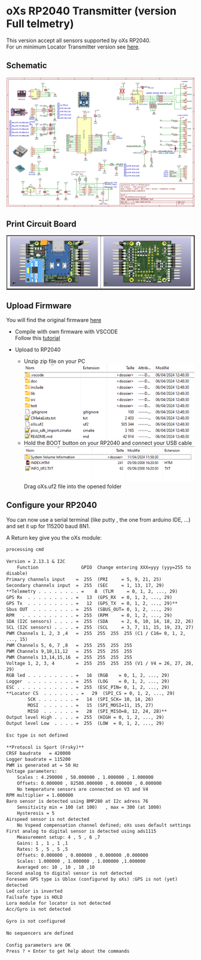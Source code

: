 # oXs RP2040 Transmitter (version Full telmetry)

This version accept all sensors supported by oXs RP2040.  
For un minimum Locator Transmitter version see [here](https://github.com/pierrotm777/oXs_Locator/tree/main/oXs_RP2040_Emitter/Emitter_Minimum).  

## Schematic
![Schematic](https://github.com/pierrotm777/oXs_Locator/blob/main/oXs_RP2040_Emitter/Emitter_And_Full_Telemetry/OXS_RP2040_Full_v1.2.png)  

## Print Circuit Board
  <table border="2">
  <tr>
  <td><img src="https://github.com/pierrotm777/oXs_Locator/blob/main/oXs_RP2040_Emitter/Emitter_And_Full_Telemetry/OXS_RP2040_Full_Top.jpg" border="0"/></td>
  <td><img src="https://github.com/pierrotm777/oXs_Locator/blob/main/oXs_RP2040_Emitter/Emitter_And_Full_Telemetry/OXS_RP2040_Full_Bot.jpg" border="0"/></td>
  </tr>
  </table>

## Upload Firmware
You will find the original firmware [here](https://github.com/mstrens/oXs_on_RP2040/tree/test)  
  * Compile with own firmware with VSCODE  
    Follow this [tutorial](https://github.com/mstrens/oXs_on_RP2040#----------software--------------------)  
	
  * Upload to RP2040  
    * Unzip zip file on your PC  
	![src](https://github.com/pierrotm777/oXs_Locator/blob/main/oXs_RP2040_Emitter/Emitter_And_Full_Telemetry/oXs_RP2040.png)  
	* Hold the BOOT button on your RP2040 and connect your USB cable  
	![src](https://github.com/pierrotm777/oXs_Locator/blob/main/oXs_RP2040_Emitter/Emitter_And_Full_Telemetry/RP2040_Upload.png)  
	Drag oXs.uf2 file into the opened folder  
	
## Configure your RP2040
You can now use a serial terminal (like putty , the one from arduino IDE, ...) and set it up for 115200 baud 8N1.  

A Return key give you the oXs module:
```
processing cmd

Version = 2.13.1 & I2C 
    Function                GPIO  Change entering XXX=yyy (yyy=255 to disable)
Primary channels input    =  255  (PRI     = 5, 9, 21, 25)
Secondary channels input  =  255  (SEC     = 1, 13, 17, 29)
**Telemetry . . . . . . . . =    8  (TLM     = 0, 1, 2, ..., 29)
GPS Rx  . . . . . . . . . =   13  (GPS_RX  = 0, 1, 2, ..., 29)
GPS Tx  . . . . . . . . . =   12  (GPS_TX  = 0, 1, 2, ..., 29)**
Sbus OUT  . . . . . . . . =  255  (SBUS_OUT= 0, 1, 2, ..., 29)
RPM   . . . . . . . . . . =  255  (RPM     = 0, 1, 2, ..., 29)
SDA (I2C sensors) . . . . =  255  (SDA     = 2, 6, 10, 14, 18, 22, 26)
SCL (I2C sensors) . . . . =  255  (SCL     = 3, 7, 11, 15, 19, 23, 27)
PWM Channels 1, 2, 3 ,4   =  255  255  255  255 (C1 / C16= 0, 1, 2, ..., 15)
PWM Channels 5, 6, 7 ,8   =  255  255  255  255
PWM Channels 9,10,11,12   =  255  255  255  255
PWM Channels 13,14,15,16  =  255  255  255  255
Voltage 1, 2, 3, 4        =  255  255  255  255 (V1 / V4 = 26, 27, 28, 29)
RGB led . . . . . . . . . =   16  (RGB    = 0, 1, 2, ..., 29)
Logger  . . . . . . . . . =  255  (LOG    = 0, 1, 2, ..., 29)
ESC . . . . . . . . . . . =  255  (ESC_PIN= 0, 1, 2, ..., 29)
**Locator CS  . . . . . . . =   29  (SPI_CS = 0, 1, 2, ..., 29)
        SCK . . . . . . . =   14  (SPI_SCK= 10, 14, 26)
        MOSI  . . . . . . =   15  (SPI_MOSI=11, 15, 27)
        MISO  . . . . . . =   28  (SPI_MISO=8, 12, 24, 28)**
Output level High . . . . =  255  (HIGH = 0, 1, 2, ..., 29)
Output level Low  . . . . =  255  (LOW  = 0, 1, 2, ..., 29)

Esc type is not defined

**Protocol is Sport (Frsky)**
CRSF baudrate   = 420000
Logger baudrate = 115200
PWM is generated at = 50 Hz
Voltage parameters:
    Scales : 4.290000 , 50.000000 , 1.000000 , 1.000000 
    Offsets: 0.000000 , 82500.000000 , 0.000000 , 0.000000 
    No temperature sensors are connected on V3 and V4
RPM multiplier = 1.000000
Baro sensor is detected using BMP280 at I2c adress 76
    Sensitivity min = 100 (at 100)   , max = 300 (at 1000)
    Hysteresis = 5 
Airspeed sensor is not detected
    No Vspeed compensation channel defined; oXs uses default settings
First analog to digital sensor is detected using ads1115
    Measurement setup: 4 , 5 , 6 ,7
    Gains: 1 , 1 , 1 ,1
    Rates: 5 , 5 , 5 ,5
    Offsets: 0.000000 , 0.000000 , 0.000000 ,0.000000
    Scales: 1.000000 , 1.000000 , 1.000000 ,1.000000
    Averaged on: 10 , 10 , 10 ,10
Second analog to digital sensor is not detected
Foreseen GPS type is Ublox (configured by oXs) :GPS is not (yet) detected
Led color is inverted
Failsafe type is HOLD
Lora module for locator is not detected
Acc/Gyro is not detected

Gyro is not configured

No sequencers are defined

Config parameters are OK
Press ? + Enter to get help about the commands

```


